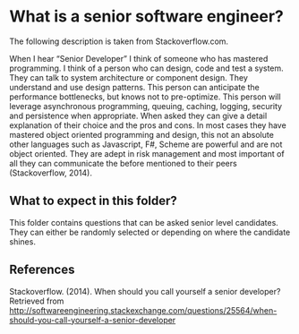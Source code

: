 # What is a senior software engineer?

The following description is taken from Stackoverflow.com.

When I hear “Senior Developer” I think of someone who has mastered programming. I think of a person who can design, code and test a 
system. They can talk to system architecture or component design. They understand and use design patterns. This person can anticipate the 
performance bottlenecks, but knows not to pre-optimize. This person will leverage asynchronous programming, queuing, caching, logging, security and 
persistence when appropriate. When asked they can give a detail explanation of their choice and the pros and cons. In most cases they have mastered 
object oriented programming and design, this not an absolute other languages such as Javascript, F#, Scheme are powerful and are not object 
oriented. They are adept in risk management and most important of all they can communicate the before mentioned to their peers (Stackoverflow, 
2014). 

## What to expect in this folder?

This folder contains questions that can be asked senior level candidates. They can either be randomly selected or depending on where the candidate 
shines.


## References

Stackoverflow. (2014). When should you call yourself a senior developer? Retrieved from 
http://softwareengineering.stackexchange.com/questions/25564/when-should-you-call-yourself-a-senior-developer  
